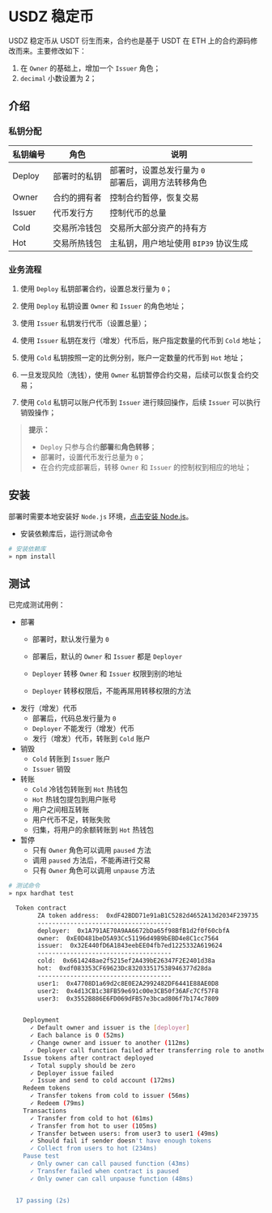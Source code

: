 # USDZ 稳定币

USDZ 稳定币从 USDT 衍生而来，合约也是基于 USDT 在 ETH 上的合约源码修改而来。主要修改如下：

1. 在 `Owner` 的基础上，增加一个 `Issuer` 角色；
2. `decimal` 小数设置为 2；

## 介绍
### 私钥分配
| 私钥编号  | 角色  |  说明 |
|---|---|---|
| Deploy  | 部署时的私钥  | 部署时，设置总发行量为 `0` <br />部署后，调用方法转移角色  |
| Owner | 合约的拥有者  |  控制合约暂停，恢复交易 |
| Issuer  | 代币发行方  |  控制代币的总量  |
| Cold  | 交易所冷钱包  | 交易所大部分资产的持有方 |
| Hot  |  交易所热钱包 | 主私钥，用户地址使用 `BIP39` 协议生成  |

### 业务流程
1. 使用 `Deploy` 私钥部署合约，设置总发行量为 `0`；

2. 使用 `Deploy` 私钥设置 `Owner` 和 `Issuer` 的角色地址；
3. 使用 `Issuer` 私钥发行代币（设置总量）；
4. 使用 `Issuer` 私钥在发行（增发）代币后，账户指定数量的代币到 `Cold` 地址；
5. 使用 `Cold` 私钥按照一定的比例分别，账户一定数量的代币到 `Hot` 地址；
6. 一旦发现风险（洗钱），使用 `Owner` 私钥暂停合约交易，后续可以恢复合约交易；
7. 使用 `Cold` 私钥可以账户代币到 `Issuer` 进行赎回操作，后续 `Issuer` 可以执行销毁操作；

>**提示：**
>
> * `Deploy` 只参与合约**部署**和**角色转移**；
> * 部署时，设置代币发行总量为 `0`；
> * 在合约完成部署后，转移 `Owner` 和 `Issuer` 的控制权到相应的地址；


## 安装
部署时需要本地安装好 `Node.js` 环境，[点击安装 Node.js](https://nodejs.org/en/download/package-manager/)。

* 安装依赖库后，运行测试命令

```Bash
# 安装依赖库
» npm install

```

## 测试

已完成测试用例：
* 部署
    * 部署时，默认发行量为 `0`
    
    * 部署后，默认的 `Owner` 和 `Issuer` 都是 `Deployer`
    * `Deployer` 转移 `Owner` 和 `Issuer` 权限到别的地址
    * `Deployer` 转移权限后，不能再屌用转移权限的方法
* 发行（增发）代币
    * 部署后，代码总发行量为 `0`
    * `Deployer` 不能发行（增发）代币
    * 发行（增发）代币，转账到 `Cold` 账户
* 销毁
    * `Cold` 转账到 `Issuer` 账户
    * `Issuer` 销毁
* 转账
    * `Cold` 冷钱包转账到 `Hot` 热钱包
    * `Hot` 热钱包提包到用户账号
    * 用户之间相互转账
    * 用户代币不足，转账失败
    * 归集，将用户的余额转账到 `Hot` 热钱包
* 暂停
    * 只有 `Owner` 角色可以调用 `paused` 方法
    * 调用 `paused` 方法后，不能再进行交易
    * 只有 `Owner` 角色可以调用 `unpause` 方法
     
```Bash
# 测试命令
» npx hardhat test

  Token contract
        ZA token address:  0xdF42BDD71e91aB1C5282d4652A13d2034F239735
        -------------------------------------
        deployer:  0x1A791AE70A9AA6672bDa65f98BfB1d2f0f60cbfA
        owner:  0xE0D481beD5A93Cc51196d49B9bEBD4e8C1cc7564
        issuer:  0x32E440fD6A1843eebEE04fb7ed1225332A619624
        -------------------------------------
        cold:  0x6614248ae2f5215ef2A439bE26347F2E2401d38a
        hot:  0xdf083353CF69623Dc832033517538946377d28da
        -------------------------------------
        user1:  0x47708D1a69d2c8E0E2A2992482DF6441E88AE0D8
        user2:  0x4d13CB1c38FB59e691c00e3CB50f36AFc7Cf57F8
        user3:  0x3552B886E6FD069dFB57e3bcad806f7b174c7809


    Deployment
      ✓ Default owner and issuer is the [deployer]
      ✓ Each balance is 0 (52ms)
      ✓ Change owner and issuer to another (112ms)
      ✓ Deployer call function failed after transferring role to another (42ms)
    Issue tokens after contract deployed
      ✓ Total supply should be zero
      ✓ Deployer issue failed
      ✓ Issue and send to cold account (172ms)
    Redeem tokens
      ✓ Transfer tokens from cold to issuer (56ms)
      ✓ Redeem (79ms)
    Transactions
      ✓ Transfer from cold to hot (61ms)
      ✓ Transfer from hot to user (105ms)
      ✓ Transfer between users: from user3 to user1 (49ms)
      ✓ Should fail if sender doesn't have enough tokens
      ✓ Collect from users to hot (234ms)
    Pause test
      ✓ Only owner can call paused function (43ms)
      ✓ Transfer failed when contract is paused
      ✓ Only owner can call unpause function (48ms)


  17 passing (2s)
```
